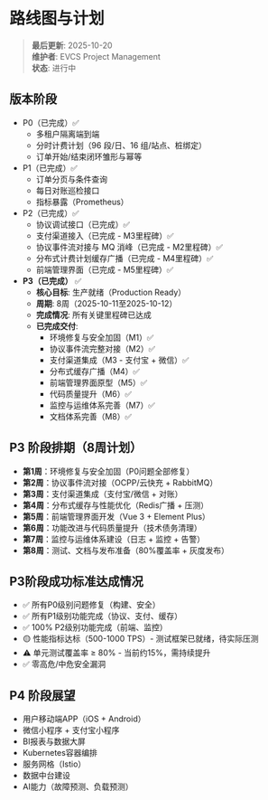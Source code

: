 # 路线图与计划

> **最后更新**: 2025-10-20  
> **维护者**: EVCS Project Management  
> **状态**: 进行中

## 版本阶段
- P0（已完成）✅
  - 多租户隔离端到端
  - 分时计费计划（96 段/日、16 组/站点、桩绑定）
  - 订单开始/结束闭环雏形与幂等
- P1（已完成）✅
  - 订单分页与条件查询
  - 每日对账巡检接口
  - 指标暴露（Prometheus）
- P2（已完成）✅
  - 协议调试接口（已完成）✅
  - 支付渠道接入（已完成 - M3里程碑）✅
  - 协议事件流对接与 MQ 消峰（已完成 - M2里程碑）✅
  - 分布式计费计划缓存广播（已完成 - M4里程碑）✅
  - 前端管理界面（已完成 - M5里程碑）✅
- **P3（已完成）** ✅
  - **核心目标**: 生产就绪（Production Ready）
  - **周期**: 8周（2025-10-11至2025-10-12）
  - **完成情况**: 所有关键里程碑已达成
  - **已完成交付**:
    - 环境修复与安全加固（M1）✅
    - 协议事件流完整对接（M2）✅
    - 支付渠道集成（M3 - 支付宝 + 微信）✅
    - 分布式缓存广播（M4）✅
    - 前端管理界面原型（M5）✅
    - 代码质量提升（M6）✅
    - 监控与运维体系完善（M7）✅
    - 文档体系完善（M8）✅

## P3 阶段排期（8周计划）
- **第1周**：环境修复与安全加固（P0问题全部修复）
- **第2周**：协议事件流对接（OCPP/云快充 + RabbitMQ）
- **第3周**：支付渠道集成（支付宝/微信 + 对账）
- **第4周**：分布式缓存与性能优化（Redis广播 + 压测）
- **第5周**：前端管理界面开发（Vue 3 + Element Plus）
- **第6周**：功能改进与代码质量提升（技术债务清理）
- **第7周**：监控与运维体系建设（日志 + 监控 + 告警）
- **第8周**：测试、文档与发布准备（80%覆盖率 + 灰度发布）

## P3阶段成功标准达成情况
- ✅ 所有P0级别问题修复（构建、安全）
- ✅ 所有P1级别功能完成（协议、支付、缓存）
- ✅ 100% P2级别功能完成（前端、监控）
- 🟡 性能指标达标（500-1000 TPS）- 测试框架已就绪，待实际压测
- ⚠️ 单元测试覆盖率 ≥ 80% - 当前约15%，需持续提升
- ✅ 零高危/中危安全漏洞

## P4 阶段展望
- 用户移动端APP（iOS + Android）
- 微信小程序 + 支付宝小程序
- BI报表与数据大屏
- Kubernetes容器编排
- 服务网格（Istio）
- 数据中台建设
- AI能力（故障预测、负载预测）
